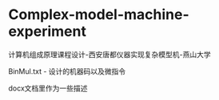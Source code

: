 # Complex-model-machine-experiment
计算机组成原理课程设计-西安唐都仪器实现复杂模型机-燕山大学


BinMul.txt - 设计的机器码以及微指令

docx文档里作为一些描述
